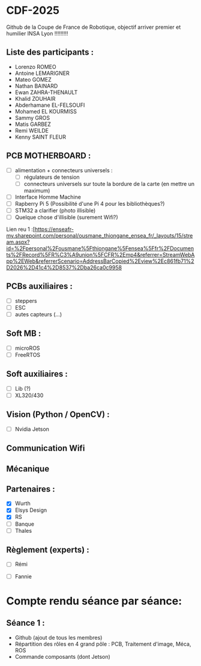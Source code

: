 # CDF-2025
Github de la Coupe de France de Robotique, objectif arriver premier et humilier INSA Lyon !!!!!!!!!

## Liste des participants :
- Lorenzo ROMEO
- Antoine LEMARIGNER
- Mateo GOMEZ
- Nathan BAINARD
- Ewan ZAHRA-THENAULT
- Khalid ZOUHAIR
- Abderhamane EL-FELSOUFI 
- Mohamed EL KOURMISS 
- Sammy GROS
- Matis GARBEZ
- Remi WEILDE
- Kenny SAINT FLEUR 

## PCB MOTHERBOARD :
- [ ] alimentation + connecteurs universels :
  - [ ] régulateurs de tension
  - [ ] connecteurs universels sur toute la bordure de la carte (en mettre un maximum)
- [ ] Interface Homme Machine
- [ ] Rapberry Pi 5 (Possibilité d'une Pi 4 pour les bibliothèques?)
- [ ] STM32 a clarifier (photo illisible)
- [ ] Quelque chose d'illisible (surement Wifi?)

Lien reu 1 :[https://enseafr-my.sharepoint.com/personal/ousmane_thiongane_ensea_fr/_layouts/15/stream.aspx?id=%2Fpersonal%2Fousmane%5Fthiongane%5Fensea%5Ffr%2FDocuments%2FRecord%5FR%C3%A9union%5FCFR%2Emp4&referrer=StreamWebApp%2EWeb&referrerScenario=AddressBarCopied%2Eview%2Ec861fb71%2D2026%2D41c4%2D8537%2Dba26ca0c9958

## PCBs auxiliaires :
- [ ] steppers
- [ ] ESC
- [ ] autes capteurs (...)

## Soft MB :
- [ ] microROS
- [ ] FreeRTOS

## Soft auxiliaires :
- [ ] Lib (?)
- [ ] XL320/430

## Vision (Python / OpenCV) :
- [ ] Nvidia Jetson

## Communication Wifi

## Mécanique

## Partenaires :
- [x] Wurth
- [x] Elsys Design
- [x] RS
- [ ] Banque
- [ ] Thales

## Règlement (experts) :
- [ ] Rémi
- [ ] Fannie


# Compte rendu séance par séance:

## Séance 1 :
- Github (ajout de tous les membres)
- Répartition des rôles en 4 grand pôle : PCB, Traitement d'image, Méca, ROS
- Commande composants (dont Jetson)


